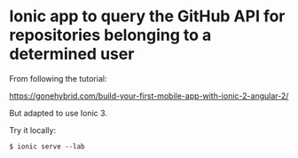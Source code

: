 # Ionic app to query the GitHub API for repositories belonging to a determined user

From following the tutorial:

https://gonehybrid.com/build-your-first-mobile-app-with-ionic-2-angular-2/

But adapted to use Ionic 3.

Try it locally:

```
$ ionic serve --lab
```
